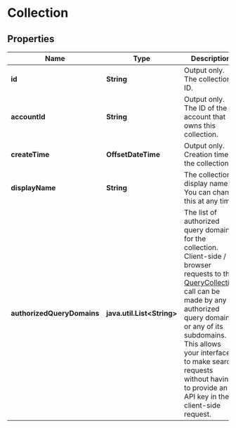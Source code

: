 

# Collection


## Properties

Name | Type | Description | Notes
------------ | ------------- | ------------- | -------------
**id** | **String** | Output only. The collection&#39;s ID. |  [optional] [readonly]
**accountId** | **String** | Output only. The ID of the account that owns this collection. |  [optional] [readonly]
**createTime** | **OffsetDateTime** | Output only. Creation time of the collection. |  [optional] [readonly]
**displayName** | **String** | The collection&#39;s display name. You can change this at any time. | 
**authorizedQueryDomains** | **java.util.List&lt;String&gt;** | The list of authorized query domains for the collection.  Client-side / browser requests to the [QueryCollection](/api#operation/QueryCollection) call can be made by any authorized query domain or any of its subdomains. This allows your interface to make search requests without having to provide an API key in the client-side request. |  [optional]



